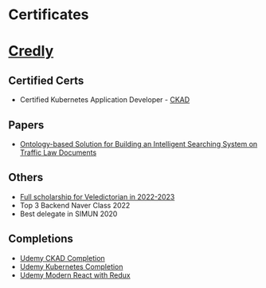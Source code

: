 # Certificates

# [Credly](https://www.credly.com/users/hoang-th-nh-le)
## Certified Certs
- Certified Kubernetes Application Developer - [CKAD](https://www.credly.com/badges/4f2e153e-53d9-4022-a27b-00485f4e2fd1/public_url)


## Papers
- [Ontology-based Solution for Building an Intelligent Searching System on Traffic Law Documents](https://www.researchgate.net/publication/367462236_Ontology-based_Solution_for_Building_an_Intelligent_Searching_System_on_Traffic_Law_Documents)

## Others
- [Full scholarship for Veledictorian in 2022-2023](./valedict-full-scholarship-2022.png)
- Top 3 Backend Naver Class 2022
- Best delegate in SIMUN 2020

## Completions
- [Udemy CKAD Completion](./Udemy-CKAD-Completion.jpg)
- [Udemy Kubernetes Completion](./Udemy-Kubernetes-Completion.jpg)
- [Udemy Modern React with Redux](./Udemy-Modern-React-With-Redux-Completion.jpg)
